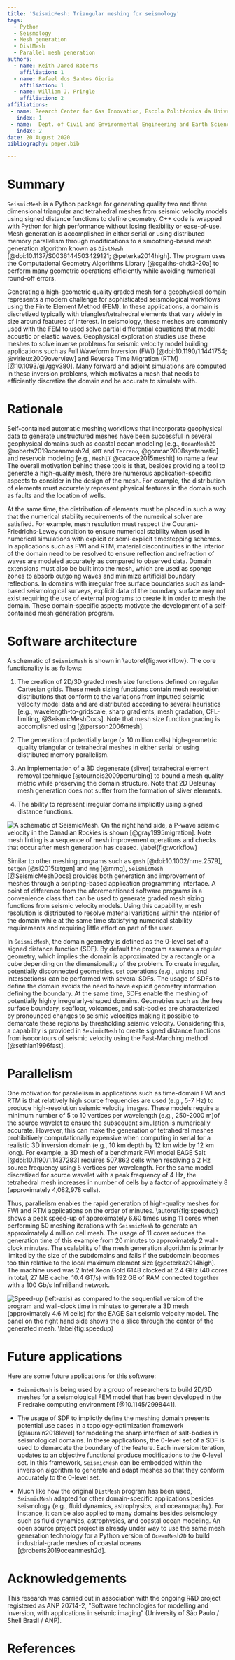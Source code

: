```yaml
---
title: 'SeismicMesh: Triangular meshing for seismology'
tags:
  - Python
  - Seismology
  - Mesh generation
  - DistMesh
  - Parallel mesh generation
authors:
  - name: Keith Jared Roberts
    affiliation: 1
  - name: Rafael dos Santos Gioria
    affiliation: 1
  - name: William J. Pringle
    affiliation: 2
affiliations:
 - name: Reearch Center for Gas Innovation, Escola Politécnica da Universidade de São Paulo, São Paulo, Brazil.
   index: 1
 - name:  Dept. of Civil and Environmental Engineering and Earth Sciences, University of Notre Dame, 156 Fitzpatrick Hall, Notre Dame, IN, U.S.A.
   index: 2
date: 20 August 2020
bibliography: paper.bib

---
```


# Summary

`SeismicMesh` is a Python package for generating quality two and three dimensional triangular and tetrahedral
meshes from seismic velocity models using signed distance functions to define geometry. C++ code is wrapped with Python for high performance without losing flexibility or ease-of-use. Mesh generation is accomplished in either serial or using distributed memory parallelism through modifications to a smoothing-based mesh generation algorithm known as `DistMesh` [@doi:10.1137/S0036144503429121; @peterka2014high]. The program uses the Computational Geometry Algorithms Library [@cgal:hs-chdt3-20a] to perform many geometric operations efficiently while avoiding numerical round-off errors.

Generating a high-geometric quality graded mesh for a geophysical domain represents a modern
challenge for sophisticated seismological workflows using the Finite Element Method (FEM). In these applications,
a domain is discretized typically with triangles/tetrahedral elements that vary widely in size around features of interest. In seismology, these meshes are commonly used with the FEM to used solve partial differential equations that model acoustic or elastic waves. Geophysical exploration studies use these meshes to solve inverse problems for seismic velocity model building applications such as Full Waveform Inversion (FWI) [@doi:10.1190/1.1441754; @virieux2009overview] and Reverse Time Migration (RTM) [@10.1093/gji/ggv380]. Many forward and adjoint simulations are computed in these inversion problems, which motivates a mesh that needs to efficiently discretize the domain and be accurate to simulate with.

# Rationale

Self-contained automatic meshing workflows that incorporate geophysical data to generate unstructured meshes have been successful in several geophysical domains such as coastal ocean modeling [e.g., `OceanMesh2D` @roberts2019oceanmesh2d, `GMT` and `Terreno`, @gorman2008systematic] and reservoir modeling [e.g., `MeshIT` @cacace2015meshit] to name a few. The overall motivation behind these tools is that, besides providing a tool to generate a high-quality mesh, there are numerous application-specific aspects to consider in the design of the mesh. For example, the distribution of elements must accurately represent physical features in the domain such as faults and the location of wells.

At the same time, the distribution of elements must be placed in such a way  that the numerical stability requirements of the numerical solver are satisfied. For example, mesh resolution must respect the Courant-Friedrichs-Lewey condition to ensure numerical stability when used in numerical simulations with explicit or semi-explicit timestepping schemes. In applications such as FWI and RTM, material discontinuities in the interior of the domain need to be resolved to ensure reflection and refraction of waves are modeled accurately as compared to observed data. Domain extensions must also be built into the mesh, which are used as sponge zones to absorb outgoing waves and minimize artificial boundary reflections. In domains with irregular free surface boundaries such as land-based seismological surveys, explicit data of the boundary surface may not exist requiring the use of external programs to create it in order to mesh the domain. These domain-specific aspects motivate the development of a self-contained mesh generation program.

# Software architecture

A schematic of `SeismicMesh` is shown in \autoref{fig:workflow}. The core functionality is as follows:

 1. The creation of 2D/3D graded mesh size functions defined on regular Cartesian grids. These mesh sizing functions contain mesh resolution distributions that conform to the variations from inputted seismic velocity model data and are distributed according to several heuristics [e.g., wavelength-to-gridscale, sharp gradients, mesh gradation, CFL-limiting, @SeismicMeshDocs]. Note that mesh size function grading is accomplished using [@persson2006mesh].

 2. The generation of potentially large (> 10 million cells) high-geometric quality triangular or tetrahedral meshes in either serial or using distributed memory parallelism.

 3. An implementation of a 3D degenerate (sliver) tetrahedral element removal technique [@tournois2009perturbing] to bound a mesh quality metric while preserving the domain structure. Note that 2D Delaunay mesh generation does not suffer from the formation of sliver elements.

 4. The ability to represent irregular domains implicitly using signed distance functions.

![A schematic of `SeismicMesh`. On the right hand side, a P-wave seismic velocity in the Canadian Rockies is shown [@gray1995migration]. Note mesh linting is a sequence of mesh improvement operations and checks that occur after mesh generation has ceased. \label{fig:workflow}](Workflow.jpg)

Similar to other meshing programs such as `gmsh` [@doi:10.1002/nme.2579], `tetgen` [@si2015tetgen] and `mmg` [@mmg], `SeismicMesh` [@SeismicMeshDocs] provides both generation and improvement of meshes through a scripting-based application programming interface. A point of difference from the aforementioned software programs is a convenience class that can be used to generate graded mesh sizing functions from seismic velocity models. Using this capability, mesh resolution is distributed to resolve material variations within the interior of the domain while at the same time statisfying numerical stability requirements and requiring little effort on part of the user.

In `SeismicMesh`, the domain geometry is defined as the 0-level set of a signed distance function (SDF). By default the program assumes a regular geometry, which implies the domain is approximated by a rectangle or a cube depending on the dimensionality of the problem. To create irregular, potentially disconnected geometries, set operations (e.g., unions and intersections) can be performed with several SDFs. The usage of SDFs to define the domain avoids the need to have explicit geometry information defining the boundary. At the same time, SDFs enable the meshing of potentially highly irregularly-shaped domains. Geometries such as the free surface boundary, seafloor, volcanoes, and salt-bodies are characterized by pronounced changes to seismic velocities making it possible to demarcate these regions by thresholding seismic velocity. Considering this, a capability is provided in `SesimicMesh` to create signed distance functions from isocontours of seismic velocity using the Fast-Marching method [@sethian1996fast].

# Parallelism

One motivation for parallelism in applications such as time-domain FWI and RTM is that relatively high source frequencies are used (e.g., 5-7 Hz) to produce high-resolution seismic velocity images. These models require a minimum number of 5 to 10 vertices per wavelength (e.g., 250-2000 m)of the source wavelet to ensure the subsequent simulation is numerically accurate. However, this can make the generation of tetrahedral meshes prohibitively computationally expensive  when computing in serial for a realistic 3D inversion domain (e.g., 10 km depth by 12 km wide by 12 km long). For example, a 3D mesh of a benchmark FWI model EAGE Salt [@doi:10.1190/1.1437283] requires 507,862 cells when resolving a 2 Hz source frequency using 5 vertices per wavelength. For the same model discretized for source wavelet with a peak frequency of 4 Hz, the tetrahedral mesh increases in number of cells by a factor of approximately 8 (approximately 4,082,978 cells).

Thus, parallelism enables the rapid generation of high-quality meshes for FWI and RTM applications on the order of minutes. \autoref{fig:speedup} shows a peak speed-up of approximately 6.60 times using 11 cores when performing 50 meshing iterations with `SeismicMesh` to generate an approximately 4 million cell mesh. The usage of 11 cores reduces the generation time of this example from 20 minutes to approximately 2 wall-clock minutes. The scalability of the mesh generation algorithm is primarily limited by the size of the subdomains and fails if the subdomain becomes too thin relative to the local maximum element size [@peterka2014high]. The machine used was 2 Intel Xeon Gold 6148 clocked at 2.4 GHz (40 cores in total, 27 MB cache, 10.4 GT/s) with 192 GB of RAM connected together with a 100 Gb/s InfiniBand network.


![Speed-up (left-axis) as compared to the sequential version of the program and wall-clock time in minutes to generate a 3D mesh (approximately 4.6 M cells) for the EAGE Salt seismic velocity model. The panel on the right hand side shows the a slice through the center of the generated mesh. \label{fig:speedup}](Performance.jpg)


# Future applications

Here are some future applications for this software:

* `SeismicMesh` is being used by a group of researchers to build 2D/3D meshes for a seismological FEM model that has been developed in the Firedrake computing environment [@10.1145/2998441].

* The usage of SDF to implictly define the meshing domain presents potential use cases in a topology-optimization framework [@laurain2018level] for modeling the sharp interface of salt-bodies in seismological domains. In these applications, the 0-level set of a SDF is used to demarcate the boundary of the feature. Each inversion iteration, updates to an objective functional produce modifications to the 0-level set. In this framework, `SeismicMesh` can be embedded within the inversion algorithm to generate and adapt meshes so that they conform accurately to the 0-level set.

* Much like how the original `DistMesh` program has been used, `SeismicMesh` adapted for other domain-specific applications besides seismology (e.g., fluid dynamics, astrophysics, and oceanography). For instance, it can be also applied to many domains besides seismology such as fluid dynamics, astrophysics, and coastal ocean modeling. An open source project project is already under way to use the same mesh generation technology for a Python version of `OceanMesh2D` to build industrial-grade meshes of coastal oceans [@roberts2019oceanmesh2d].

# Acknowledgements

This research was carried out in association with the ongoing R&D project registered as ANP 20714-2, "Software technologies for modelling and inversion, with applications in seismic imaging"  (University of São Paulo / Shell Brasil / ANP).

# References
